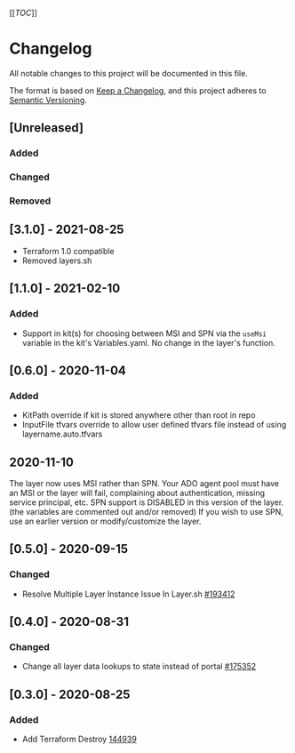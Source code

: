[[_TOC_]]

# Changelog

All notable changes to this project will be documented in this file.

The format is based on [Keep a Changelog](https://keepachangelog.com/en/1.0.0/),
and this project adheres to [Semantic Versioning](https://semver.org/spec/v2.0.0.html).

## [Unreleased]

### Added

### Changed

### Removed

## [3.1.0] - 2021-08-25
- Terraform 1.0 compatible
- Removed layers.sh

## [1.1.0] - 2021-02-10
### Added
- Support in kit(s) for choosing between MSI and SPN via the `useMsi` variable in the kit's Variables.yaml. No change in the layer's function.

## [0.6.0] - 2020-11-04

### Added
- KitPath override if kit is stored anywhere other than root in repo
- InputFile tfvars override to allow user defined tfvars file instead of using layername.auto.tfvars
## 2020-11-10
The layer now uses MSI rather than SPN. Your ADO agent pool must have an MSI or the layer will fail, complaining about authentication, missing service principal, etc. 
SPN support is DISABLED in this version of the layer. (the variables are commented out and/or removed) If you wish to use SPN, use an earlier version or modify/customize the layer. 

## [0.5.0] - 2020-09-15

### Changed

- Resolve Multiple Layer Instance Issue In Layer.sh [#193412](https://dev.azure.com/ATTDevOps/ATT%20Cloud/_workitems/edit/193412)

## [0.4.0] - 2020-08-31

### Changed

- Change all layer data lookups to state instead of portal [#175352](https://dev.azure.com/ATTDevOps/ATT%20Cloud/_workitems/edit/175352)

## [0.3.0] - 2020-08-25

### Added

- Add Terraform Destroy [144939](https://dev.azure.com/ATTDevOps/ATT%20Cloud/_workitems/edit/144939)

